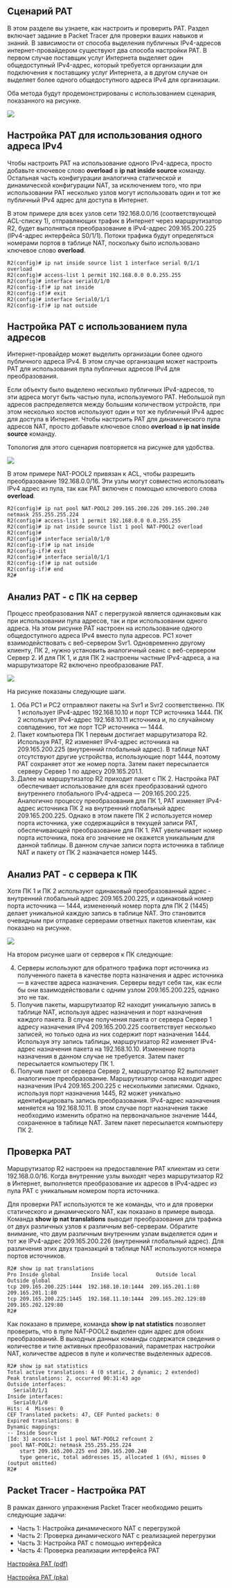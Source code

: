 <!-- 6.6.1 -->
## Сценарий  PAT

В этом разделе вы узнаете, как настроить и проверить PAT. Раздел включает задание в Packet Tracer для проверки ваших навыков и знаний. В зависимости от способа выделения публичных IPv4-адресов интернет-провайдером существуют два способа настройки PAT. В первом случае поставщик услуг Интернета выделяет один общедоступный IPv4-адрес, который требуется организации для подключения к поставщику услуг Интернета, а в другом случае он выделяет более одного общедоступного адреса IPv4 для организации.

Оба метода будут продемонстрированы с использованием сценария, показанного на рисунке.

![](./assets/6.6.1.png)
<!-- /courses/ensa-dl/ae8e8c86-34fd-11eb-ba19-f1886492e0e4/aeb54e64-34fd-11eb-ba19-f1886492e0e4/assets/c63dd192-1c46-11ea-af56-e368b99e9723.svg -->

<!--
На рисунке изображен процесс преобразования адресов порта. Внутренняя сеть из двух ПК с PC1 по адресу 192.168.10.10 и PC2 по адресу 192.168.11.10, подключенных к маршрутизатору R1 на последовательном подключении S0/1/0 к маршрутизатору R2. На внешнем подключении к Интернету R2 у вас есть два сервера Svr1 по адресу 209.165.201.1 и Srvr2 по адресу 209.165.202.129. Существует таблица NAT с четырьмя столбцами: Внутренний локальный адрес, Внутренний глобальный адрес, Внешний локальный адрес и Внешний глобальный адрес. PC1 имеет внутренний локальный IP-адрес 192.168.10. 10:1444 сопоставлен с внутренним глобальным адресом 209.165.200. 225:1444. Внешний локальный IP-адрес — это адрес назначения 209.165.201. 1:80, сопоставленный с 209.165.201. 1:80. PC2 имеет внутренний локальный IP-адрес 192.168.11. 10:1444 сопоставлен с внутренним глобальным IP-адресом 209.165.200. 226:1445. Адрес назначения PC2s — внешний глобальный IP-адрес 209.165.202. 129:80 сопоставлен с внешним глобальным IP-адресом 209.165.202. 129:80
-->

<!-- 6.6.2 -->
## Настройка PAT для использования одного адреса IPv4

Чтобы настроить PAT на использование одного IPv4-адреса, просто добавьте ключевое слово **overload** в **ip nat inside source** команду. Остальная часть конфигурации аналогична статической и динамической конфигурации NAT, за исключением того, что при использовании PAT несколько узлов могут использовать один и тот же публичный IPv4 адрес для доступа в Интернет.

В этом примере для всех узлов сети 192.168.0.0/16 (соответствующей ACL-списку 1), отправляющих трафик в Интернет через маршрутизатор R2, будет выполняться преобразование в IPv4-адрес 209.165.200.225 (IPv4-адрес интерфейса S0/1/1). Потоки трафика будут определяться номерами портов в таблице NAT, поскольку было использовано ключевое слово **overload**.

```
R2(config)# ip nat inside source list 1 interface serial 0/1/1 overload
R2(config)# access-list 1 permit 192.168.0.0 0.0.255.255
R2(config)# interface serial0/1/0
R2(config-if)# ip nat inside
R2(config-if)# exit
R2(config)# interface Serial0/1/1
R2(config-if)# ip nat outside
```

<!-- 6.6.3 -->
## Настройка PAT с использованием пула адресов

Интернет-провайдер может выделить организации более одного публичного адреса IPv4. В этом случае организация может настроить PAT для использования пула публичных адресов IPv4 для преобразования.

Если объекту было выделено несколько публичных IPv4-адресов, то эти адреса могут быть частью пула, используемого PAT. Небольшой пул адресов распределяется между большим количеством устройств, при этом несколько хостов используют один и тот же публичный IPv4 адрес для доступа в Интернет. Чтобы настроить PAT для динамического пула адресов NAT, просто добавьте ключевое слово **overload** в **ip nat inside source** команду.

Топология для этого сценария повторяется на рисунке для удобства.

![](./assets/6.6.3.png)
<!-- /courses/ensa-dl/ae8e8c86-34fd-11eb-ba19-f1886492e0e4/aeb54e64-34fd-11eb-ba19-f1886492e0e4/assets/c63ebbf2-1c46-11ea-af56-e368b99e9723.svg -->

<!--
На рисунке изображен процесс преобразования адресов порта. Внутренняя сеть из двух ПК с PC1 по адресу 192.168.10.10 и PC2 по адресу 192.168.11.10, подключенных к маршрутизатору R1 на последовательном подключении S0/1/0 к маршрутизатору R2. На внешнем подключении к Интернету R2 у вас есть два сервера Svr1 по адресу 209.165.201.1 и Srvr2 по адресу 209.165.202.129. Существует таблица NAT с четырьмя столбцами: Внутренний локальный адрес, Внутренний глобальный адрес, Внешний локальный адрес и Внешний глобальный адрес. PC1 имеет внутренний локальный IP-адрес 192.168.10. 10:1444 сопоставлен с внутренним глобальным адресом 209.165.200. 225:1444. Внешний локальный IP-адрес — это адрес назначения 209.165.201. 1:80, сопоставленный с 209.165.201. 1:80. PC2 имеет внутренний локальный IP-адрес 192.168.11. 10:1444 сопоставлен с внутренним глобальным IP-адресом 209.165.200. 226:1445. Адрес назначения PC2s — внешний глобальный IP-адрес 209.165.202. 129:80 сопоставлен с внешним глобальным IP-адресом 209.165.202. 129:80
-->

В этом примере NAT-POOL2 привязан к ACL, чтобы разрешить преобразование 192.168.0.0/16. Эти узлы могут совместно использовать IPv4 адрес из пула, так как PAT включен с помощью ключевого слова **overload**.

```
R2(config)# ip nat pool NAT-POOL2 209.165.200.226 209.165.200.240 netmask 255.255.255.224
R2(config)# access-list 1 permit 192.168.0.0 0.0.255.255
R2(config)# ip nat inside source list 1 pool NAT-POOL2 overload
R2(config)# 
R2(config)# interface serial0/1/0
R2(config-if)# ip nat inside
R2(config-if)# exit
R2(config)# interface serial0/1/1
R2(config-if)# ip nat outside
R2(config-if)# end
R2#
```

<!-- 6.6.4 -->
## Анализ PAT - c ПК на сервер

Процесс преобразования NAT с перегрузкой является одинаковым как при использовании пула адресов, так и при использовании одного адреса. На этом рисунке PAT настроен на использование одного общедоступного адреса IPv4 вместо пула адресов. PC1 хочет взаимодействовать с веб-сервером Svr1. Одновременно другому клиенту, ПК 2, нужно установить аналогичный сеанс с веб-сервером Сервер 2. И для ПК 1, и для ПК 2 настроены частные IPv4-адреса, а на маршрутизаторе R2 включено преобразование PAT.

![](./assets/6.6.4.png)
<!-- /courses/ensa-dl/ae8e8c86-34fd-11eb-ba19-f1886492e0e4/aeb54e64-34fd-11eb-ba19-f1886492e0e4/assets/c63fa652-1c46-11ea-af56-e368b99e9723.svg -->

На рисунке показаны следующие шаги.

1.  Оба PC1 и PC2 отправляют пакеты на Svr1 и Svr2 соответственно. ПК 1 использует IPv4-адрес 192.168.10.10 и порт TCP источника 1444. ПК 2 использует IPv4-адрес 192.168.10.11 источника и, по случайному совпадению, тот же порт TCP источника — 1444.
2.  Пакет компьютера ПК 1 первым достигает маршрутизатора R2. Используя PAT, R2 изменяет IPv4-адрес источника на 209.165.200.225 (внутренний глобальный адрес). В таблице NAT отсутствуют другие устройства, использующие порт 1444, поэтому PAT сохраняет этот же номер порта. Затем пакет пересылается серверу Сервер 1 по адресу 209.165.201.1.
3.  Далее на маршрутизатор R2 приходит пакет с ПК 2. Настройка PAT обеспечивает использование для всех преобразований одного внутреннего глобального IPv4-адреса — 209.165.200.225. Аналогично процессу преобразования для ПК 1, PAT изменяет IPv4-адрес источника ПК 2 на внутренний глобальный адрес 209.165.200.225. Однако в этом пакете ПК 2 используется номер порта источника, уже содержащийся в текущей записи PAT, обеспечивающей преобразование для ПК 1. PAT увеличивает номер порта источника, пока его значение не окажется уникальным для данной таблицы. В данном случае записи порта источника в таблице NAT и пакету от ПК 2 назначается номер 1445.

<!--
На рисунке изображен анализ PAT от ПК к серверу. Внутренняя сеть из двух ПК с PC1 по адресу 192.168.10.10 и PC2 по адресу 192.168.11.10, подключенных к маршрутизатору R1 на последовательном подключении S0/1/0 к маршрутизатору R2. На внешнем подключении к Интернету R2 у вас есть два сервера Svr1 по адресу 209.165.201.1 и Srvr2 по адресу 209.165.202.129. Существует таблица NAT с четырьмя столбцами: Внутренний локальный адрес, Внутренний глобальный адрес, Внешний локальный адрес и Внешний глобальный адрес. PC1 имеет внутренний локальный IP-адрес 192.168.10. 10:1444 сопоставлен с внутренним глобальным адресом 209.165.200. 225:1444. Внешний локальный IP-адрес — это адрес назначения 209.165.201. 1:80, сопоставленный с 209.165.201. 1:80. PC2 имеет внутренний локальный IP-адрес 192.168.11. 10:1444 сопоставлен с внутренним глобальным IP-адресом 209.165.200. 226:1445. Адрес назначения PC2s — внешний глобальный IP-адрес 209.165.202. 129:80 сопоставлен с внешним глобальным IP-адресом 209.165.202. 129:80
-->

<!-- 6.6.5 -->
## Анализ PAT - с сервера к ПК

Хотя ПК 1 и ПК 2 используют одинаковый преобразованный адрес - внутренний глобальный адрес 209.165.200.225, и одинаковый номер порта источника — 1444, измененный номер порта для ПК 2 (1445) делает уникальной каждую запись в таблице NAT. Это становится очевидным при отправке серверами ответных пакетов клиентам, как показано на рисунке.

![](./assets/6.6.5.png)
<!-- /courses/ensa-dl/ae8e8c86-34fd-11eb-ba19-f1886492e0e4/aeb54e64-34fd-11eb-ba19-f1886492e0e4/assets/c64090b0-1c46-11ea-af56-e368b99e9723.svg -->

На втором рисунке шаги от серверов к ПК следующие:

4.  Серверы используют для обратного трафика порт источника из полученного пакета в качестве порта назначения и адрес источника — в качестве адреса назначения. Серверы ведут себя так, как если бы они взаимодействовали с одним узлом 209.165.200.225, однако это не так.
5.  Получив пакеты, маршрутизатор R2 находит уникальную запись в таблице NAT, используя адрес назначения и порт назначения каждого пакета. В случае получения пакета от сервера Сервер 1 адресу назначения IPv4 209.165.200.225 соответствует несколько записей, но только одна из них содержит порт назначения 1444. Используя эту запись таблицы, маршрутизатор R2 изменяет IPv4-адрес назначения пакета на 192.168.10.10. Изменение порта назначения в данном случае не требуется. Затем пакет пересылается компьютеру ПК 1.
6.  Получив пакет от сервера Сервер 2, маршрутизатор R2 выполняет аналогичное преобразование. Маршрутизатор снова находит адрес назначения IPv4 209.165.200.225 с несколькими записями. Однако, используя порт назначения 1445, R2 может уникально идентифицировать запись преобразования. IPv4-адрес назначения меняется на 192.168.10.11. В этом случае порт назначения также необходимо изменить обратно на первоначальное значение 1444, сохраненное в таблице NAT. Затем пакет пересылается компьютеру ПК 2.

<!--
На рисунке изображен анализ PAT от сервера к ПК. Внутренняя сеть из двух ПК с PC1 по адресу 192.168.10.10 и PC2 по адресу 192.168.11.10, подключенных к маршрутизатору R1 на последовательном подключении S0/1/0 к маршрутизатору R2. На внешнем подключении к Интернету R2 у вас есть два сервера Svr1 по адресу 209.165.201.1 и Srvr2 по адресу 209.165.202.129. Существует таблица NAT с четырьмя столбцами: Внутренний локальный адрес, Внутренний глобальный адрес, Внешний локальный адрес и Внешний глобальный адрес. PC1 имеет внутренний локальный IP-адрес 192.168.10. 10:1444 сопоставлен с внутренним глобальным адресом 209.165.200. 225:1444. Внешний локальный IP-адрес — это адрес назначения 209.165.201. 1:80, сопоставленный с 209.165.201. 1:80. PC2 имеет внутренний локальный IP-адрес 192.168.11. 10:1444 сопоставлен с внутренним глобальным IP-адресом 209.165.200. 226:1445. Адрес назначения PC2s — внешний глобальный IP-адрес 209.165.202. 129:80 сопоставлен с внешним глобальным IP-адресом 209.165.202. 129:80
-->

<!-- 6.6.6 -->
## Проверка PAT

Маршрутизатор R2 настроен на предоставление PAT клиентам из сети 192.168.0.0/16. Когда внутренние узлы выходят через маршрутизатор R2 в Интернет, выполняется преобразование их адресов в IPv4-адрес из пула PAT с уникальным номером порта источника.

Для проверки PAT используются те же команды, что и для проверки статического и динамического NAT, как показано в примере вывода. Команда **show ip nat translations** выводит преобразования для трафика от двух различных узлов к различным веб-серверам. Обратите внимание, что двум различным внутренним узлам выделяется один и тот же IPv4-адрес 209.165.200.226 (внутренний глобальный адрес). Для различения этих двух транзакций в таблице NAT используются номера портов источников.

```
R2# show ip nat translations
Pro Inside global          Inside local         Outside local      Outside global
tcp 209.165.200.225:1444  192.168.10.10:1444  209.165.201.1:80   209.165.201.1:80
tcp 209.165.200.225:1445  192.168.11.10:1444  209.165.202.129:80 209.165.202.129:80
R2#
```

Как показано в примере, команда **show ip nat statistics** позволяет проверить, что в пуле NAT-POOL2 выделен один адрес для обоих преобразований. В выходных данных команды содержатся сведения о количестве и типе активных преобразований, параметрах настройки NAT, количестве адресов в пуле и количестве выделенных адресов.

```
R2# show ip nat statistics 
Total active translations: 4 (0 static, 2 dynamic; 2 extended)
Peak translations: 2, occurred 00:31:43 ago
Outside interfaces:
  Serial0/1/1
Inside interfaces: 
  Serial0/1/0
Hits: 4  Misses: 0
CEF Translated packets: 47, CEF Punted packets: 0
Expired translations: 0
Dynamic mappings:
-- Inside Source
[Id: 3] access-list 1 pool NAT-POOL2 refcount 2
 pool NAT-POOL2: netmask 255.255.255.224
	start 209.165.200.225 end 209.165.200.240
	type generic, total addresses 15, allocated 1 (6%), misses 0
(output omitted)
R2#
```

<!-- 6.6.7 -->
## Packet Tracer - Настройка PAT

В рамках данного упражнения Packet Tracer необходимо решить следующие задачи:

* Часть 1: Настройка динамического NAT с перегрузкой
* Часть 2: Проверка динамического NAT с реализацией перегрузки
* Часть 3: Настройка PAT с помощью интерфейса
* Часть 4: Проверка реализации интерфейса PAT

[Настройка PAT (pdf)](./assets/6.6.7-packet-tracer---configure-pat-instructions.pdf)

[Настройка PAT (pka)](./assets/6.6.7-packet-tracer---configure-pat.pka)


